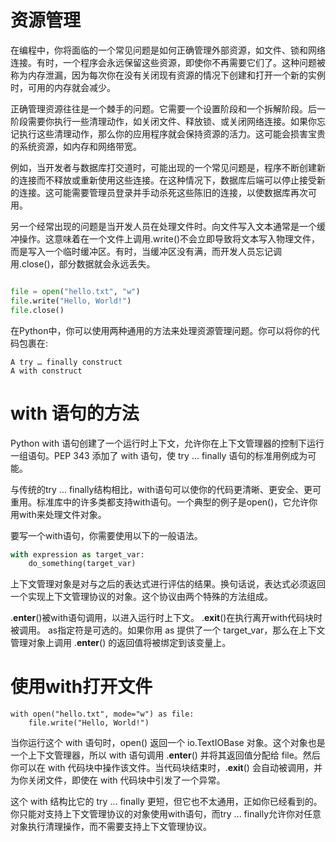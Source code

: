 # 资源管理
在编程中，你将面临的一个常见问题是如何正确管理外部资源，如文件、锁和网络连接。有时，一个程序会永远保留这些资源，即使你不再需要它们了。这种问题被称为内存泄漏，因为每次你在没有关闭现有资源的情况下创建和打开一个新的实例时，可用的内存就会减少。

正确管理资源往往是一个棘手的问题。它需要一个设置阶段和一个拆解阶段。后一阶段需要你执行一些清理动作，如关闭文件、释放锁、或关闭网络连接。如果你忘记执行这些清理动作，那么你的应用程序就会保持资源的活力。这可能会损害宝贵的系统资源，如内存和网络带宽。

例如，当开发者与数据库打交道时，可能出现的一个常见问题是，程序不断创建新的连接而不释放或重新使用这些连接。在这种情况下，数据库后端可以停止接受新的连接。这可能需要管理员登录并手动杀死这些陈旧的连接，以使数据库再次可用。

另一个经常出现的问题是当开发人员在处理文件时。向文件写入文本通常是一个缓冲操作。这意味着在一个文件上调用.write()不会立即导致将文本写入物理文件，而是写入一个临时缓冲区。有时，当缓冲区没有满，而开发人员忘记调用.close()，部分数据就会永远丢失。


```python

file = open("hello.txt", "w")
file.write("Hello, World!")
file.close()
```

在Python中，你可以使用两种通用的方法来处理资源管理问题。你可以将你的代码包裹在:

```
A try … finally construct
A with construct
```
# with 语句的方法
Python with 语句创建了一个运行时上下文，允许你在上下文管理器的控制下运行一组语句。PEP 343 添加了 with 语句，使 try ... finally 语句的标准用例成为可能。

与传统的try ... finally结构相比，with语句可以使你的代码更清晰、更安全、更可重用。标准库中的许多类都支持with语句。一个典型的例子是open()，它允许你用with来处理文件对象。

要写一个with语句，你需要使用以下的一般语法。

```python
with expression as target_var:
    do_something(target_var)
```

上下文管理对象是对与之后的表达式进行评估的结果。换句话说，表达式必须返回一个实现上下文管理协议的对象。这个协议由两个特殊的方法组成。

.__enter__()被with语句调用，以进入运行时上下文。
.__exit__()在执行离开with代码块时被调用。
as指定符是可选的。如果你用 as 提供了一个 target_var，那么在上下文管理对象上调用 .__enter__() 的返回值将被绑定到该变量上。

# 使用with打开文件
```
with open("hello.txt", mode="w") as file:
    file.write("Hello, World!")
```

当你运行这个 with 语句时，open() 返回一个 io.TextIOBase 对象。这个对象也是一个上下文管理器，所以 with 语句调用 .__enter__() 并将其返回值分配给 file。然后你可以在 with 代码块中操作该文件。当代码块结束时，.__exit__() 会自动被调用，并为你关闭文件，即使在 with 代码块中引发了一个异常。

这个 with 结构比它的 try ... finally 更短，但它也不太通用，正如你已经看到的。你只能对支持上下文管理协议的对象使用with语句，而try ... finally允许你对任意对象执行清理操作，而不需要支持上下文管理协议。